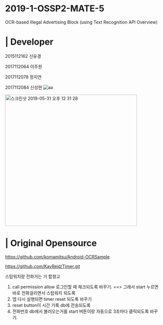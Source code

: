 # 2019-1-OSSP2-MATE-5

OCR-based Illegal Advertising Block
(using Text Recognition API Overview)

# | Developer

2015112162   신유경

2017112064   이주원

2017112078   정지연

2017112084   신성현
![aa](https://user-images.githubusercontent.com/48276522/58679869-4bba0900-83a0-11e9-8b08-2439443ec0cf.PNG)

<img width="429" alt="스크린샷 2019-05-31 오후 12 31 28" src="https://user-images.githubusercontent.com/48276633/58679833-16adb680-83a0-11e9-9a62-d47b43ed3943.png">



# | Original Opensource

https://github.com/komamitsu/Android-OCRSample

https://github.com/KayReid/Timer.git


스탑워치랑 전화거는 거 합쳤고
1. call permission allow 로그인할 때 체크되도록 바꾸기.  ==> 그래서 start 누르면 바로 전화걸리면서 스탑워치 되도록
2. 앱 다시 실행되면 timer reset 되도록 바꾸기
3. reset button이 시간 기록 db에 전송되도록 
4. 전화번호 db에서 불러오는거를 start 버튼이랑 자동으로 3초마다 클릭되도록 바꾸기.
